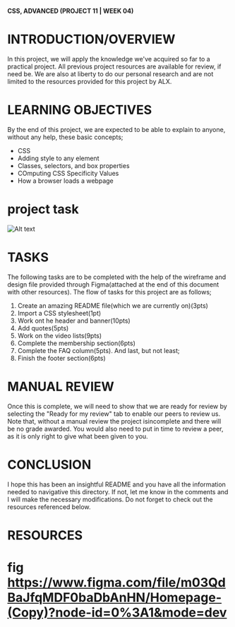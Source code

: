 **CSS, ADVANCED (PROJECT 11 | WEEK 04)**

# INTRODUCTION/OVERVIEW

In this project, we will apply the knowledge we've acquired so far to a practical project. All previous project resources are available for review, if need be. We are also at liberty to do our personal research and are not limited to the resources provided for this project by ALX.

# LEARNING OBJECTIVES

By the end of this project, we are expected to be able to explain to anyone, without any help, these basic concepts;

- CSS
- Adding style to any element
- Classes, selectors, and box properties
- COmputing CSS Specificity Values
- How a browser loads a webpage

# project task
![Alt text](<css project img.jpg.jpg>)
# TASKS

The following tasks are to be completed with the help of the wireframe and design file provided through Figma(attached at the end of this document with other resources). The flow of tasks for this project are as follows;

1. Create an amazing README file(which we are currently on)(3pts)
2. Import a CSS stylesheet(1pt)
3. Work ont he header and banner(10pts)
4. Add quotes(5pts)
5. Work on the video lists(9pts)
6. Complete the membership section(6pts)
7. Complete the FAQ column(5pts). And last, but not least;
8. Finish the footer section(6pts)

# MANUAL REVIEW

Once this is complete, we will need to show that we are ready for review by selecting the "Ready for my review" tab to enable our peers to review us. Note that, without a manual review the project isincomplete and there will be no grade awarded. You would also need to put in time to review a peer, as it is only right to give what been given to you.

# CONCLUSION

I hope this has been an insightful README and you have all the information needed to navigative this directory. If not, let me know in the comments and I will make the necessary modifications. Do not forget to check out the resources referenced below.

# RESOURCES

# fig https://www.figma.com/file/m03QdBaJfqMDF0baDbAnHN/Homepage-(Copy)?node-id=0%3A1&mode=dev